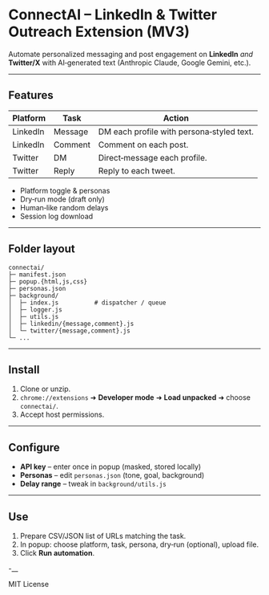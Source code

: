 # ConnectAI – LinkedIn & Twitter Outreach Extension (MV3)

Automate personalized messaging and post engagement on **LinkedIn** *and* **Twitter/X** with AI‑generated text (Anthropic Claude, Google Gemini, etc.).

---

## Features

| Platform | Task    | Action |
|----------|---------|--------|
| LinkedIn | Message | DM each profile with persona‑styled text. |
| LinkedIn | Comment | Comment on each post. |
| Twitter  | DM      | Direct‑message each profile. |
| Twitter  | Reply   | Reply to each tweet. |

* Platform toggle & personas  
* Dry‑run mode (draft only)  
* Human‑like random delays  
* Session log download

---

## Folder layout

```
connectai/
├─ manifest.json
├─ popup.{html,js,css}
├─ personas.json
├─ background/
│  ├─ index.js          # dispatcher / queue
│  ├─ logger.js
│  ├─ utils.js
│  ├─ linkedin/{message,comment}.js
│  └─ twitter/{message,comment}.js
└─ ...
```

---

## Install

1. Clone or unzip.  
2. `chrome://extensions` ➜ **Developer mode** ➜ **Load unpacked** ➜ choose `connectai/`.  
3. Accept host permissions.

---

## Configure

* **API key** – enter once in popup (masked, stored locally)  
* **Personas** – edit `personas.json` (tone, goal, background)  
* **Delay range** – tweak in `background/utils.js`

---

## Use

1. Prepare CSV/JSON list of URLs matching the task.  
2. In popup: choose platform, task, persona, dry‑run (optional), upload file.  
3. Click **Run automation**.

-__

MIT License
